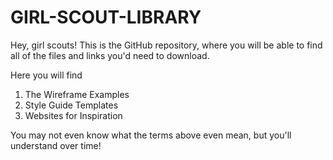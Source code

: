 # GIRL-SCOUT-LIBRARY
Hey, girl scouts! This is the GitHub repository, where you will be able to find all of the files and links you'd need to download.

Here you will find
1) The Wireframe Examples
2) Style Guide Templates
3) Websites for Inspiration

You may not even know what the terms above even mean, but you'll understand over time!
